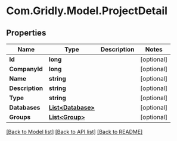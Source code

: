 
# Com.Gridly.Model.ProjectDetail

## Properties

Name | Type | Description | Notes
------------ | ------------- | ------------- | -------------
**Id** | **long** |  | [optional] 
**CompanyId** | **long** |  | [optional] 
**Name** | **string** |  | [optional] 
**Description** | **string** |  | [optional] 
**Type** | **string** |  | [optional] 
**Databases** | [**List&lt;Database&gt;**](Database.md) |  | [optional] 
**Groups** | [**List&lt;Group&gt;**](Group.md) |  | [optional] 

[[Back to Model list]](../README.md#documentation-for-models)
[[Back to API list]](../README.md#documentation-for-api-endpoints)
[[Back to README]](../README.md)

